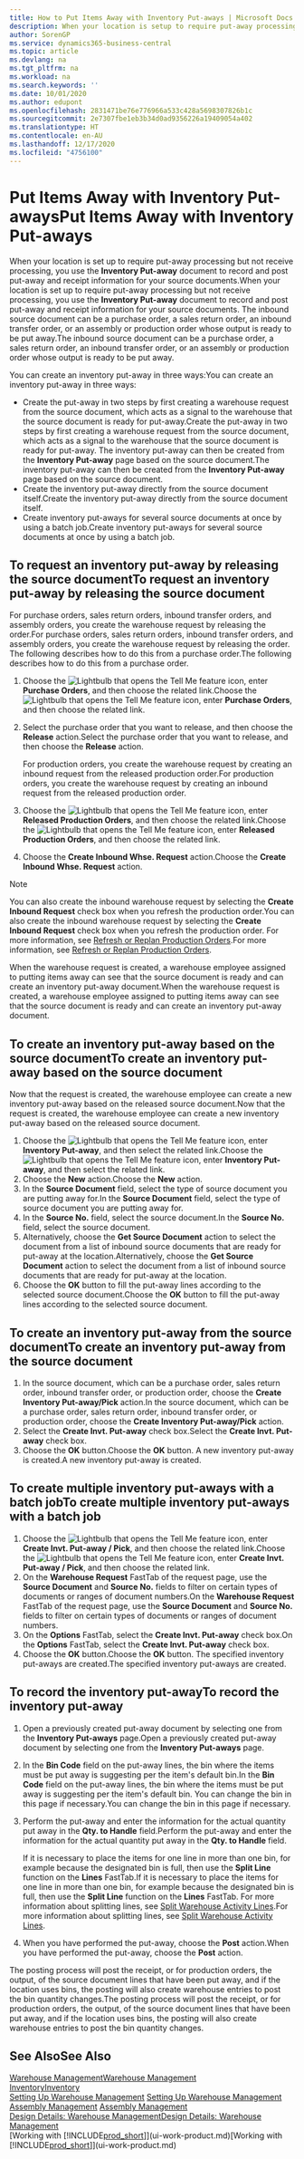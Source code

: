 ```yaml
---
title: How to Put Items Away with Inventory Put-aways | Microsoft Docs
description: When your location is setup to require put-away processing but not receive processing, you use the **Inventory Put-away** document to record and post put-away and receipt information for your source documents. The inbound source document can be a purchase order, a sales return order, an inbound transfer order, or a production order whose output is ready for put-away.
author: SorenGP
ms.service: dynamics365-business-central
ms.topic: article
ms.devlang: na
ms.tgt_pltfrm: na
ms.workload: na
ms.search.keywords: ''
ms.date: 10/01/2020
ms.author: edupont
ms.openlocfilehash: 2831471be76e776966a533c428a5698307826b1c
ms.sourcegitcommit: 2e7307fbe1eb3b34d0ad9356226a19409054a402
ms.translationtype: HT
ms.contentlocale: en-AU
ms.lasthandoff: 12/17/2020
ms.locfileid: "4756100"
---
```

# <a name="put-items-away-with-inventory-put-aways"></a><span data-ttu-id="5f754-104">Put Items Away with Inventory Put-aways</span><span class="sxs-lookup"><span data-stu-id="5f754-104">Put Items Away with Inventory Put-aways</span></span>
<span data-ttu-id="5f754-105">When your location is set up to require put-away processing but not receive processing, you use the **Inventory Put-away** document to record and post put-away and receipt information for your source documents.</span><span class="sxs-lookup"><span data-stu-id="5f754-105">When your location is set up to require put-away processing but not receive processing, you use the **Inventory Put-away** document to record and post put-away and receipt information for your source documents.</span></span> <span data-ttu-id="5f754-106">The inbound source document can be a purchase order, a sales return order, an inbound transfer order, or an assembly or production order whose output is ready to be put away.</span><span class="sxs-lookup"><span data-stu-id="5f754-106">The inbound source document can be a purchase order, a sales return order, an inbound transfer order, or an assembly or production order whose output is ready to be put away.</span></span>  

<span data-ttu-id="5f754-107">You can create an inventory put-away in three ways:</span><span class="sxs-lookup"><span data-stu-id="5f754-107">You can create an inventory put-away in three ways:</span></span>  

- <span data-ttu-id="5f754-108">Create the put-away in two steps by first creating a warehouse request from the source document, which acts as a signal to the warehouse that the source document is ready for put-away.</span><span class="sxs-lookup"><span data-stu-id="5f754-108">Create the put-away in two steps by first creating a warehouse request from the source document, which acts as a signal to the warehouse that the source document is ready for put-away.</span></span> <span data-ttu-id="5f754-109">The inventory put-away can then be created from the **Inventory Put-away** page based on the source document.</span><span class="sxs-lookup"><span data-stu-id="5f754-109">The inventory put-away can then be created from the **Inventory Put-away** page based on the source document.</span></span>  
- <span data-ttu-id="5f754-110">Create the inventory put-away directly from the source document itself.</span><span class="sxs-lookup"><span data-stu-id="5f754-110">Create the inventory put-away directly from the source document itself.</span></span>  
- <span data-ttu-id="5f754-111">Create inventory put-aways for several source documents at once by using a batch job.</span><span class="sxs-lookup"><span data-stu-id="5f754-111">Create inventory put-aways for several source documents at once by using a batch job.</span></span>  

## <a name="to-request-an-inventory-put-away-by-releasing-the-source-document"></a><span data-ttu-id="5f754-112">To request an inventory put-away by releasing the source document</span><span class="sxs-lookup"><span data-stu-id="5f754-112">To request an inventory put-away by releasing the source document</span></span>
<span data-ttu-id="5f754-113">For purchase orders, sales return orders, inbound transfer orders, and assembly orders, you create the warehouse request by releasing the order.</span><span class="sxs-lookup"><span data-stu-id="5f754-113">For purchase orders, sales return orders, inbound transfer orders, and assembly orders, you create the warehouse request by releasing the order.</span></span> <span data-ttu-id="5f754-114">The following describes how to do this from a purchase order.</span><span class="sxs-lookup"><span data-stu-id="5f754-114">The following describes how to do this from a purchase order.</span></span>  

1.  <span data-ttu-id="5f754-115">Choose the ![Lightbulb that opens the Tell Me feature](media/ui-search/search_small.png "Tell me what you want to do") icon, enter **Purchase Orders**, and then choose the related link.</span><span class="sxs-lookup"><span data-stu-id="5f754-115">Choose the ![Lightbulb that opens the Tell Me feature](media/ui-search/search_small.png "Tell me what you want to do") icon, enter **Purchase Orders**, and then choose the related link.</span></span>
2. <span data-ttu-id="5f754-116">Select the purchase order that you want to release, and then choose the **Release** action.</span><span class="sxs-lookup"><span data-stu-id="5f754-116">Select the purchase order that you want to release, and then choose the **Release** action.</span></span>  

    <span data-ttu-id="5f754-117">For production orders, you create the warehouse request by creating an inbound request from the released production order.</span><span class="sxs-lookup"><span data-stu-id="5f754-117">For production orders, you create the warehouse request by creating an inbound request from the released production order.</span></span>  
3.  <span data-ttu-id="5f754-118">Choose the ![Lightbulb that opens the Tell Me feature](media/ui-search/search_small.png "Tell me what you want to do") icon, enter **Released Production Orders**, and then choose the related link.</span><span class="sxs-lookup"><span data-stu-id="5f754-118">Choose the ![Lightbulb that opens the Tell Me feature](media/ui-search/search_small.png "Tell me what you want to do") icon, enter **Released Production Orders**, and then choose the related link.</span></span>  
4. <span data-ttu-id="5f754-119">Choose the **Create Inbound Whse. Request** action.</span><span class="sxs-lookup"><span data-stu-id="5f754-119">Choose the **Create Inbound Whse. Request** action.</span></span>  

> [!NOTE]  
>  <span data-ttu-id="5f754-120">You can also create the inbound warehouse request by selecting the **Create Inbound Request** check box when you refresh the production order.</span><span class="sxs-lookup"><span data-stu-id="5f754-120">You can also create the inbound warehouse request by selecting the **Create Inbound Request** check box when you refresh the production order.</span></span> <span data-ttu-id="5f754-121">For more information, see [Refresh or Replan Production Orders](production-how-to-replan-refresh-production-orders.md).</span><span class="sxs-lookup"><span data-stu-id="5f754-121">For more information, see [Refresh or Replan Production Orders](production-how-to-replan-refresh-production-orders.md).</span></span>  

<span data-ttu-id="5f754-122">When the warehouse request is created, a warehouse employee assigned to putting items away can see that the source document is ready and can create an inventory put-away document.</span><span class="sxs-lookup"><span data-stu-id="5f754-122">When the warehouse request is created, a warehouse employee assigned to putting items away can see that the source document is ready and can create an inventory put-away document.</span></span>  

## <a name="to-create-an-inventory-put-away-based-on-the-source-document"></a><span data-ttu-id="5f754-123">To create an inventory put-away based on the source document</span><span class="sxs-lookup"><span data-stu-id="5f754-123">To create an inventory put-away based on the source document</span></span>
<span data-ttu-id="5f754-124">Now that the request is created, the warehouse employee can create a new inventory put-away based on the released source document.</span><span class="sxs-lookup"><span data-stu-id="5f754-124">Now that the request is created, the warehouse employee can create a new inventory put-away based on the released source document.</span></span>   
1.  <span data-ttu-id="5f754-125">Choose the ![Lightbulb that opens the Tell Me feature](media/ui-search/search_small.png "Tell me what you want to do") icon, enter **Inventory Put-away**, and then select the related link.</span><span class="sxs-lookup"><span data-stu-id="5f754-125">Choose the ![Lightbulb that opens the Tell Me feature](media/ui-search/search_small.png "Tell me what you want to do") icon, enter **Inventory Put-away**, and then select the related link.</span></span>  
2. <span data-ttu-id="5f754-126">Choose the **New** action.</span><span class="sxs-lookup"><span data-stu-id="5f754-126">Choose the **New** action.</span></span>  
3. <span data-ttu-id="5f754-127">In the **Source Document** field, select the type of source document you are putting away for.</span><span class="sxs-lookup"><span data-stu-id="5f754-127">In the **Source Document** field, select the type of source document you are putting away for.</span></span>  
4. <span data-ttu-id="5f754-128">In the **Source No.** field, select the source document.</span><span class="sxs-lookup"><span data-stu-id="5f754-128">In the **Source No.** field, select the source document.</span></span>  
5. <span data-ttu-id="5f754-129">Alternatively, choose the **Get Source Document** action to select the document from a list of inbound source documents that are ready for put-away at the location.</span><span class="sxs-lookup"><span data-stu-id="5f754-129">Alternatively, choose the **Get Source Document** action to select the document from a list of inbound source documents that are ready for put-away at the location.</span></span>  
6. <span data-ttu-id="5f754-130">Choose the **OK** button to fill the put-away lines according to the selected source document.</span><span class="sxs-lookup"><span data-stu-id="5f754-130">Choose the **OK** button to fill the put-away lines according to the selected source document.</span></span>  

## <a name="to-create-an-inventory-put-away-from-the-source-document"></a><span data-ttu-id="5f754-131">To create an inventory put-away from the source document</span><span class="sxs-lookup"><span data-stu-id="5f754-131">To create an inventory put-away from the source document</span></span>  
1.  <span data-ttu-id="5f754-132">In the source document, which can be a purchase order, sales return order, inbound transfer order, or production order, choose the **Create Inventory Put-away/Pick** action.</span><span class="sxs-lookup"><span data-stu-id="5f754-132">In the source document, which can be a purchase order, sales return order, inbound transfer order, or production order, choose the **Create Inventory Put-away/Pick** action.</span></span>  
2. <span data-ttu-id="5f754-133">Select the **Create Invt. Put-away** check box.</span><span class="sxs-lookup"><span data-stu-id="5f754-133">Select the **Create Invt. Put-away** check box.</span></span>
3. <span data-ttu-id="5f754-134">Choose the **OK** button.</span><span class="sxs-lookup"><span data-stu-id="5f754-134">Choose the **OK** button.</span></span> <span data-ttu-id="5f754-135">A new inventory put-away is created.</span><span class="sxs-lookup"><span data-stu-id="5f754-135">A new inventory put-away is created.</span></span>

## <a name="to-create-multiple-inventory-put-aways-with-a-batch-job"></a><span data-ttu-id="5f754-136">To create multiple inventory put-aways with a batch job</span><span class="sxs-lookup"><span data-stu-id="5f754-136">To create multiple inventory put-aways with a batch job</span></span>  
1.  <span data-ttu-id="5f754-137">Choose the ![Lightbulb that opens the Tell Me feature](media/ui-search/search_small.png "Tell me what you want to do") icon, enter **Create Invt. Put-away / Pick**, and then choose the related link.</span><span class="sxs-lookup"><span data-stu-id="5f754-137">Choose the ![Lightbulb that opens the Tell Me feature](media/ui-search/search_small.png "Tell me what you want to do") icon, enter **Create Invt. Put-away / Pick**, and then choose the related link.</span></span>  
2.  <span data-ttu-id="5f754-138">On the **Warehouse Request** FastTab of the request page, use the **Source Document** and **Source No.** fields to filter on certain types of documents or ranges of document numbers.</span><span class="sxs-lookup"><span data-stu-id="5f754-138">On the **Warehouse Request** FastTab of the request page, use the **Source Document** and **Source No.** fields to filter on certain types of documents or ranges of document numbers.</span></span>  
3.  <span data-ttu-id="5f754-139">On the **Options** FastTab, select the **Create Invt. Put-away** check box.</span><span class="sxs-lookup"><span data-stu-id="5f754-139">On the **Options** FastTab, select the **Create Invt. Put-away** check box.</span></span>
4.  <span data-ttu-id="5f754-140">Choose the **OK** button.</span><span class="sxs-lookup"><span data-stu-id="5f754-140">Choose the **OK** button.</span></span> <span data-ttu-id="5f754-141">The specified inventory put-aways are created.</span><span class="sxs-lookup"><span data-stu-id="5f754-141">The specified inventory put-aways are created.</span></span>

## <a name="to-record-the-inventory-put-away"></a><span data-ttu-id="5f754-142">To record the inventory put-away</span><span class="sxs-lookup"><span data-stu-id="5f754-142">To record the inventory put-away</span></span>  
1. <span data-ttu-id="5f754-143">Open a previously created put-away document by selecting one from the **Inventory Put-aways** page.</span><span class="sxs-lookup"><span data-stu-id="5f754-143">Open a previously created put-away document by selecting one from the **Inventory Put-aways** page.</span></span>  
2. <span data-ttu-id="5f754-144">In the **Bin Code** field on the put-away lines, the bin where the items must be put away is suggesting per the item's default bin.</span><span class="sxs-lookup"><span data-stu-id="5f754-144">In the **Bin Code** field on the put-away lines, the bin where the items must be put away is suggesting per the item's default bin.</span></span> <span data-ttu-id="5f754-145">You can change the bin in this page if necessary.</span><span class="sxs-lookup"><span data-stu-id="5f754-145">You can change the bin in this page if necessary.</span></span>  
3. <span data-ttu-id="5f754-146">Perform the put-away and enter the information for the actual quantity put away in the **Qty. to Handle** field.</span><span class="sxs-lookup"><span data-stu-id="5f754-146">Perform the put-away and enter the information for the actual quantity put away in the **Qty. to Handle** field.</span></span>

    <span data-ttu-id="5f754-147">If it is necessary to place the items for one line in more than one bin, for example because the designated bin is full, then use the **Split Line** function on the **Lines** FastTab.</span><span class="sxs-lookup"><span data-stu-id="5f754-147">If it is necessary to place the items for one line in more than one bin, for example because the designated bin is full, then use the **Split Line** function on the **Lines** FastTab.</span></span> <span data-ttu-id="5f754-148">For more information about splitting lines, see [Split Warehouse Activity Lines](warehouse-how-to-split-warehouse-activity-lines.md).</span><span class="sxs-lookup"><span data-stu-id="5f754-148">For more information about splitting lines, see [Split Warehouse Activity Lines](warehouse-how-to-split-warehouse-activity-lines.md).</span></span>  
4. <span data-ttu-id="5f754-149">When you have performed the put-away, choose the **Post** action.</span><span class="sxs-lookup"><span data-stu-id="5f754-149">When you have performed the put-away, choose the **Post** action.</span></span>  

<span data-ttu-id="5f754-150">The posting process will post the receipt, or for production orders, the output, of the source document lines that have been put away, and if the location uses bins, the posting will also create warehouse entries to post the bin quantity changes.</span><span class="sxs-lookup"><span data-stu-id="5f754-150">The posting process will post the receipt, or for production orders, the output, of the source document lines that have been put away, and if the location uses bins, the posting will also create warehouse entries to post the bin quantity changes.</span></span>

## <a name="see-also"></a><span data-ttu-id="5f754-151">See Also</span><span class="sxs-lookup"><span data-stu-id="5f754-151">See Also</span></span>  
[<span data-ttu-id="5f754-152">Warehouse Management</span><span class="sxs-lookup"><span data-stu-id="5f754-152">Warehouse Management</span></span>](warehouse-manage-warehouse.md)  
[<span data-ttu-id="5f754-153">Inventory</span><span class="sxs-lookup"><span data-stu-id="5f754-153">Inventory</span></span>](inventory-manage-inventory.md)  
<span data-ttu-id="5f754-154">[Setting Up Warehouse Management](warehouse-setup-warehouse.md)   </span><span class="sxs-lookup"><span data-stu-id="5f754-154">[Setting Up Warehouse Management](warehouse-setup-warehouse.md)   </span></span>  
<span data-ttu-id="5f754-155">[Assembly Management](assembly-assemble-items.md)  </span><span class="sxs-lookup"><span data-stu-id="5f754-155">[Assembly Management](assembly-assemble-items.md)  </span></span>  
[<span data-ttu-id="5f754-156">Design Details: Warehouse Management</span><span class="sxs-lookup"><span data-stu-id="5f754-156">Design Details: Warehouse Management</span></span>](design-details-warehouse-management.md)  
<span data-ttu-id="5f754-157">[Working with [!INCLUDE[prod_short](includes/prod_short.md)]](ui-work-product.md)</span><span class="sxs-lookup"><span data-stu-id="5f754-157">[Working with [!INCLUDE[prod_short](includes/prod_short.md)]](ui-work-product.md)</span></span>  
